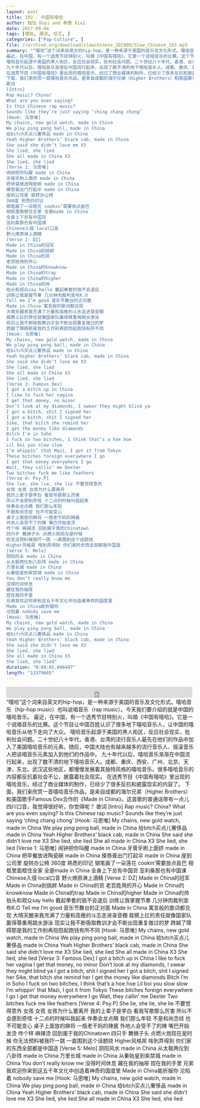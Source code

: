 ```yaml
---
layout: post
title: 193 - 中国有嘻哈
author: 独怡 Duyi and 希茜 Xixi
date: 2017-09-04
tags: [嘻哈, 潮流, 综艺, ]
categories: ["Pop-Culture", ]
file: //archive.org/download/slowchinese_201909/Slow_Chinese_193.mp3
summary: "“嘻哈”这个词来自英文的hip-hop，是一种来源于美国的音乐及文化形式。嘻哈音乐（hip-hop music）也叫说唱音乐（rap music）。今天我们要介绍的就是中国的嘻哈音乐。
最近，在中国，有一个选秀节目特别火，叫做《中国有嘻哈》。它是一个说唱音乐的比赛。这个节目让中国百姓认识了很多地下嘻哈音乐人，让中国的嘻哈音乐从地下走向了大众。
嘻哈音乐起源于美国的黑人街区，反应社会现实，批判社会问题。二十世纪八十年代，香港、台湾的流行音乐人最先在他们的作品中加入了美国嘻哈音乐的元素。随后，中国大陆也有越来越多的流行音乐人、摇滚音乐人把说唱音乐元素加入到他们的作品中。
九十年代以后，嘻哈音乐渐渐在中国流行起来，出现了数不清的地下嘻哈音乐人。成都、重庆、西安、广州、北京、天津、东北、武汉这些地区，都慢慢发展着其独特风格的嘻哈音乐。很多嘻哈音乐的内容都反抗着社会不公，披露着社会现实。
在选秀节目《中国有嘻哈》里出现的嘻哈音乐，经过了商业媒体的制作，已经少了很多反抗和披露现实的内容了。
下面，我们来欣赏一首嘻哈音乐作品，是来自成都的海尔兄弟（Higher Brothers）和美国歌手Famous Dex合作的《Made in China》。这首歌的普通话带有一点儿四川口音，我觉得很好听，你觉得呢？
歌词
[Intro]
Rap music? China?
What are you even saying?
Is this Chinese rap music?
Sounds like they’re just saying ‘ching chang chong’
[Hook: 马思唯]
My chains, new gold watch, made in China
We play ping pong ball, made in China
给bitch买点儿奢侈品 made in China
Yeah Higher Brothers’ black cab, made in China
She said she didn’t love me X3
She lied, she lied
She all made in China X3
She lied, she lied
[Verse 1: 马思唯]
闹钟把你叫醒 made in China
牙膏牙刷上面挤 made in China
把早餐放进陶瓷碗 made in China
搽唇膏出门打起伞 made in China
座到公司里 旋转办公椅
360度 熟悉的印记
钢笔画了一朵莲花 cookin’需要放点盐巴
相框里面框住全家 全是made in China
全身上下总有中国货
亚利桑那也有中国课
Chinese入侵 local口音
野火燎原淋上酒精
[Verse 2: DZ]
Made in China的冠军
Made in China别挑衅
Made in China的货
老百姓用的开心
Made in China的knowknow
Made in China的trap
Made in China的higher
Made in China的帅
抬头和观众say hello 戴起拳套的我不会退后
训练让我掌握节奏 几分钟肉裁判宣布K.O
Tell me I’m good 音乐节舞台的正对面
Made in China 寓言般的歌词都兑现
大晴天醒来我充满了力量和高傲的斗志走进录音棚
肩膀上扛的责任就像国家队赢得尊重用跳水游泳
现实让我不断吸取教训才会不断出现重复做过的梦
跨越了障碍那是我的工作别再抱怨起跑钱有所不同
[Hook: 马思唯]
My chains, new gold watch, made in China
We play ping pong ball, made in China
给bitch买点儿奢侈品 made in China
Yeah Higher Brothers’ black cab, made in China
She said she didn’t love me X3
She lied, she lied
She all made in China X3
She lied, she lied
[Verse 3: Famous Dex]
I got a bitch up in China
I like to fuck her vagina
I get that money, no minor
Don’t look at my diamonds, I swear they might blind ya
I got a bitch, shit I signed her
I got a bitch, shit I signed her
Sike, that bitch she remind her
I get the money like diamonds
Bitch I’m in Soho
I fuck on two bitches, I think that’s a hoe hoe
Lil boi you slow slow
I’m whippin’ that Mazi, I got it from Tokyo
These bitches foreign everywhere I go
I get that money everywhere I go
Wait, they callin’ me Dexter
Two bitches fuck me like feathers
[Verse 4: Psy.P]
She lie, she lie, she lie 不要觉得意外
女孩 女孩 女孩为什么要离开
我的上辈子是李白 看我写歌那么厉害
所以不会感到奇怪 十二点的时候叫我起来
伴奏会龙点睛 我们那么年轻
不是和尚念经 也不可能变心
桌子上面放的麻将 一瓶老干妈的辣酱
外地人会受不了的辣 嘴巴开始发烫
咋个样 麻辣烫 回到属于我的Chinatown
四只手 舞狮子头 点燃火炮现在是时候
你无法预料被我吓一跳 一直围到这个话题绕
Higher风格屌 啥到弄得到 你们家的东西全部都是中国造
[Verse 5: Melo]
阴阳风水 made in China
从太极两仪到八卦阵 made in China
万里长城 made in China
从秦始皇到紫禁城 made in China
You don’t really know me
没得时间休息
藏在我的抽屉
捏在我的手里
兄弟我欢迎你来到这五千年文化中创造着神奇的国度里
Made in China能折服你
沦陷着 nobody save me
[Hook: 马思唯]
My chains, new gold watch, made in China
We play ping pong ball, made in China
给bitch买点儿奢侈品 made in China
Yeah Higher Brothers’ black cab, made in China
She said she didn’t love me X3
She lied, she lied
She all made in China X3
She lied, she lied"
duration: "0:09:01.048497"
length: "13379665"
---
```


<iframe src="https://archive.org/embed/slowchinese_201909/Slow_Chinese_193.mp3" width="500" height="30" frameborder="0" webkitallowfullscreen="true" mozallowfullscreen="true" allowfullscreen></iframe>
“嘻哈”这个词来自英文的hip-hop，是一种来源于美国的音乐及文化形式。嘻哈音乐（hip-hop music）也叫说唱音乐（rap music）。今天我们要介绍的就是中国的嘻哈音乐。
最近，在中国，有一个选秀节目特别火，叫做《中国有嘻哈》。它是一个说唱音乐的比赛。这个节目让中国百姓认识了很多地下嘻哈音乐人，让中国的嘻哈音乐从地下走向了大众。
嘻哈音乐起源于美国的黑人街区，反应社会现实，批判社会问题。二十世纪八十年代，香港、台湾的流行音乐人最先在他们的作品中加入了美国嘻哈音乐的元素。随后，中国大陆也有越来越多的流行音乐人、摇滚音乐人把说唱音乐元素加入到他们的作品中。
九十年代以后，嘻哈音乐渐渐在中国流行起来，出现了数不清的地下嘻哈音乐人。成都、重庆、西安、广州、北京、天津、东北、武汉这些地区，都慢慢发展着其独特风格的嘻哈音乐。很多嘻哈音乐的内容都反抗着社会不公，披露着社会现实。
在选秀节目《中国有嘻哈》里出现的嘻哈音乐，经过了商业媒体的制作，已经少了很多反抗和披露现实的内容了。
下面，我们来欣赏一首嘻哈音乐作品，是来自成都的海尔兄弟（Higher Brothers）和美国歌手Famous Dex合作的《Made in China》。这首歌的普通话带有一点儿四川口音，我觉得很好听，你觉得呢？
歌词
[Intro]
Rap music? China?
What are you even saying?
Is this Chinese rap music?
Sounds like they’re just saying ‘ching chang chong’
[Hook: 马思唯]
My chains, new gold watch, made in China
We play ping pong ball, made in China
给bitch买点儿奢侈品 made in China
Yeah Higher Brothers’ black cab, made in China
She said she didn’t love me X3
She lied, she lied
She all made in China X3
She lied, she lied
[Verse 1: 马思唯]
闹钟把你叫醒 made in China
牙膏牙刷上面挤 made in China
把早餐放进陶瓷碗 made in China
搽唇膏出门打起伞 made in China
座到公司里 旋转办公椅
360度 熟悉的印记
钢笔画了一朵莲花 cookin’需要放点盐巴
相框里面框住全家 全是made in China
全身上下总有中国货
亚利桑那也有中国课
Chinese入侵 local口音
野火燎原淋上酒精
[Verse 2: DZ]
Made in China的冠军
Made in China别挑衅
Made in China的货
老百姓用的开心
Made in China的knowknow
Made in China的trap
Made in China的higher
Made in China的帅
抬头和观众say hello 戴起拳套的我不会退后
训练让我掌握节奏 几分钟肉裁判宣布K.O
Tell me I’m good 音乐节舞台的正对面
Made in China 寓言般的歌词都兑现
大晴天醒来我充满了力量和高傲的斗志走进录音棚
肩膀上扛的责任就像国家队赢得尊重用跳水游泳
现实让我不断吸取教训才会不断出现重复做过的梦
跨越了障碍那是我的工作别再抱怨起跑钱有所不同
[Hook: 马思唯]
My chains, new gold watch, made in China
We play ping pong ball, made in China
给bitch买点儿奢侈品 made in China
Yeah Higher Brothers’ black cab, made in China
She said she didn’t love me X3
She lied, she lied
She all made in China X3
She lied, she lied
[Verse 3: Famous Dex]
I got a bitch up in China
I like to fuck her vagina
I get that money, no minor
Don’t look at my diamonds, I swear they might blind ya
I got a bitch, shit I signed her
I got a bitch, shit I signed her
Sike, that bitch she remind her
I get the money like diamonds
Bitch I’m in Soho
I fuck on two bitches, I think that’s a hoe hoe
Lil boi you slow slow
I’m whippin’ that Mazi, I got it from Tokyo
These bitches foreign everywhere I go
I get that money everywhere I go
Wait, they callin’ me Dexter
Two bitches fuck me like feathers
[Verse 4: Psy.P]
She lie, she lie, she lie 不要觉得意外
女孩 女孩 女孩为什么要离开
我的上辈子是李白 看我写歌那么厉害
所以不会感到奇怪 十二点的时候叫我起来
伴奏会龙点睛 我们那么年轻
不是和尚念经 也不可能变心
桌子上面放的麻将 一瓶老干妈的辣酱
外地人会受不了的辣 嘴巴开始发烫
咋个样 麻辣烫 回到属于我的Chinatown
四只手 舞狮子头 点燃火炮现在是时候
你无法预料被我吓一跳 一直围到这个话题绕
Higher风格屌 啥到弄得到 你们家的东西全部都是中国造
[Verse 5: Melo]
阴阳风水 made in China
从太极两仪到八卦阵 made in China
万里长城 made in China
从秦始皇到紫禁城 made in China
You don’t really know me
没得时间休息
藏在我的抽屉
捏在我的手里
兄弟我欢迎你来到这五千年文化中创造着神奇的国度里
Made in China能折服你
沦陷着 nobody save me
[Hook: 马思唯]
My chains, new gold watch, made in China
We play ping pong ball, made in China
给bitch买点儿奢侈品 made in China
Yeah Higher Brothers’ black cab, made in China
She said she didn’t love me X3
She lied, she lied
She all made in China X3
She lied, she lied